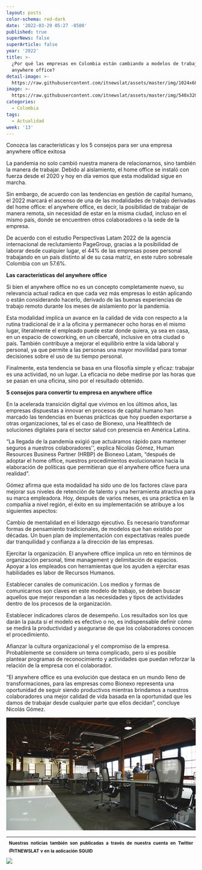 ```yaml
---
layout: posts
color-schema: red-dark
date: '2022-03-29 05:27 -0500'
published: true
superNews: false
superArticle: false
year: '2022'
title: >-
  ¿Por qué las empresas en Colombia están cambiando a modelos de trabajo
  anywhere office?
detail-image: >-
  https://raw.githubusercontent.com/itnewslat/assets/master/img/1024x680/Coworking-g.jpg
image: >-
  https://raw.githubusercontent.com/itnewslat/assets/master/img/540x320/Coworking-p.jpg
categories:
  - Colombia
tags:
  - Actualidad
week: '13'
---
```

Conozca las características y los 5 consejos para ser una empresa anywhere office exitosa
 
La pandemia no solo cambió nuestra manera de relacionarnos, sino también la manera de trabajar. Debido al aislamiento, el home office se instaló con fuerza desde el 2020 y hoy en día vemos que esta modalidad sigue en marcha.
 
Sin embargo, de acuerdo con las tendencias en gestión de capital humano, el 2022 marcará el ascenso de una de las modalidades de trabajo derivadas del home office: el anywhere office, es decir, la posibilidad de trabajar de manera remota, sin necesidad de estar en la misma ciudad, incluso en el mismo país, donde se encuentren otros colaboradores o la sede de la empresa.
 
De acuerdo con el estudio Perspectivas Latam 2022 de la agencia internacional de reclutamiento PageGroup, gracias a la posibilidad de laborar desde cualquier lugar, el 44% de las empresas posee personal trabajando en un país distinto al de su casa matriz, en este rubro sobresale Colombia con un 57.6%.
 
**Las características del anywhere office**
 
Si bien el anywhere office no es un concepto completamente nuevo, su relevancia actual radica en que cada vez más empresas lo están aplicando o están considerando hacerlo, derivado de las buenas experiencias de trabajo remoto durante los meses de aislamiento por la pandemia.
 
Esta modalidad implica un avance en la calidad de vida con respecto a la rutina tradicional de ir a la oficina y permanecer ocho horas en el mismo lugar, literalmente el empleado puede estar donde quiera, ya sea en casa, en un espacio de coworking, en un cibercafé, inclusive en otra ciudad o país. También contribuye a mejorar el equilibrio entre la vida laboral y personal, ya que permite a las personas una mayor movilidad para tomar decisiones sobre el uso de su tiempo personal.
 
Finalmente, esta tendencia se basa en una filosofía simple y eficaz: trabajar es una actividad, no un lugar. La eficacia no debe medirse por las horas que se pasan en una oficina, sino por el resultado obtenido.
 
**5 consejos para convertir tu empresa en anywhere office**
 
En la acelerada transición digital que vivimos en los últimos años, las empresas dispuestas a innovar en procesos de capital humano han marcado las tendencias en buenas prácticas que hoy pueden exportarse a otras organizaciones, tal es el caso de Bionexo, una Healthtech de soluciones digitales para el sector salud con presencia en América Latina.
 
“La llegada de la pandemia exigió que actuáramos rápido para mantener seguros a nuestros colaboradores'', explica Nicolás Gómez, Human Resources Business Partner (HRBP) de Bionexo Latam, “después de adoptar el home office, nuestros procedimientos evolucionaron hacia la elaboración de políticas que permitieran que el anywhere office fuera una realidad”.
 
Gómez afirma que esta modalidad ha sido uno de los factores clave para mejorar sus niveles de retención de talento y una herramienta atractiva para su marca empleadora. Hoy, después de varios meses, es una práctica en la compañía a nivel región, el éxito en su implementación se atribuye a los siguientes aspectos:
 
Cambio de mentalidad en el liderazgo ejecutivo. Es necesario transformar formas de pensamiento tradicionales, de modelos que han existido por décadas. Un buen plan de implementación con expectativas reales puede dar tranquilidad y confianza a la dirección de las empresas.

Ejercitar la organización. El anywhere office implica un reto en términos de organización personal, time management y delimitación de espacios. Apoyar a los empleados con herramientas que los ayuden a ejercitar esas habilidades es labor de Recursos Humanos.

Establecer canales de comunicación. Los medios y formas de comunicarnos son claves en este modelo de trabajo, se deben buscar aquellos que mejor respondan a las necesidades y tipos de actividades dentro de los procesos de la organización.

Establecer indicadores claros de desempeño. Los resultados son los que darán la pauta si el modelo es efectivo o no, es indispensable definir cómo se medirá la productividad y asegurarse de que los colaboradores conocen el procedimiento.

Afianzar la cultura organizacional y el compromiso de la empresa. Probablemente se considere un tema complicado, pero sí es posible plantear programas de reconocimiento y actividades que puedan reforzar la relación de la empresa con el colaborador.
 
“El anywhere office es una evolución que destaca en un mundo lleno de transformaciones, para las empresas como Bionexo representa una oportunidad de seguir siendo productivos mientras brindamos a nuestros colaboradores una mejor calidad de vida basada en la oportunidad que les damos de trabajar desde cualquier parte que ellos decidan”, concluye Nicolás Gómez.

![](https://raw.githubusercontent.com/itnewslat/assets/master/img/540x320/Coworking-p.jpg)

<table style="height: 42px;" width="569">
<tbody>
<tr>
<td style="text-align: justify;"><sub><strong>Nuestras noticias también son publicadas a través de nuestra cuenta en Twitter <a href="https://twitter.com/itnewslat?lang=es">@ITNEWSLAT</a> y en la aplicación <a href="https://squidapp.co/en/">SQUID</a></strong></sub></td>
</tr>
</tbody>
</table>

<img src="https://tracker.metricool.com/c3po.jpg?hash=56f88a41e39ab42c063cc51676587a04"/>